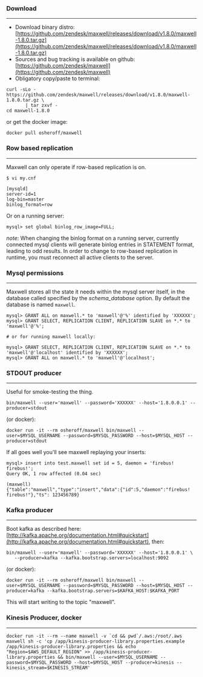 ### Download
***
- Download binary distro: [https://github.com/zendesk/maxwell/releases/download/v1.8.0/maxwell-1.8.0.tar.gz](https://github.com/zendesk/maxwell/releases/download/v1.8.0/maxwell-1.8.0.tar.gz)
- Sources and bug tracking is available on github: [https://github.com/zendesk/maxwell](https://github.com/zendesk/maxwell)
- Obligatory copy/paste to terminal:

```
curl -sLo - https://github.com/zendesk/maxwell/releases/download/v1.8.0/maxwell-1.8.0.tar.gz \
       | tar zxvf -
cd maxwell-1.8.0
```

or get the docker image:

```
docker pull osheroff/maxwell
```

### Row based replication
***
Maxwell can only operate if row-based replication is on.

```
$ vi my.cnf

[mysqld]
server-id=1
log-bin=master
binlog_format=row
```

Or on a running server:

```
mysql> set global binlog_row_image=FULL;
```

*note*: When changing the binlog format on a running server, currently connected mysql clients will generate binlog entries in STATEMENT format, leading
to odd results.  In order to change to row-based replication in runtime, you must reconnect all active clients to the server.

### Mysql permissions
***
Maxwell stores all the state it needs within the mysql server itself, in the database called specified by the _schema_database_ option. By default the database is named `maxwell`.
```
mysql> GRANT ALL on maxwell.* to 'maxwell'@'%' identified by 'XXXXXX';
mysql> GRANT SELECT, REPLICATION CLIENT, REPLICATION SLAVE on *.* to 'maxwell'@'%';

# or for running maxwell locally:

mysql> GRANT SELECT, REPLICATION CLIENT, REPLICATION SLAVE on *.* to 'maxwell'@'localhost' identified by 'XXXXXX';
mysql> GRANT ALL on maxwell.* to 'maxwell'@'localhost';

```


### STDOUT producer
***
Useful for smoke-testing the thing.

```
bin/maxwell --user='maxwell' --password='XXXXXX' --host='1.8.0.0.1' --producer=stdout
```

(or docker):

```
docker run -it --rm osheroff/maxwell bin/maxwell --user=$MYSQL_USERNAME --password=$MYSQL_PASSWORD --host=$MYSQL_HOST --producer=stdout
```

If all goes well you'll see maxwell replaying your inserts:
```
mysql> insert into test.maxwell set id = 5, daemon = 'firebus!  firebus!';
Query OK, 1 row affected (0.04 sec)

(maxwell)
{"table":"maxwell","type":"insert","data":{"id":5,"daemon":"firebus!  firebus!"},"ts": 123456789}
```

### Kafka producer
***
Boot kafka as described here:  [http://kafka.apache.org/documentation.html#quickstart](http://kafka.apache.org/documentation.html#quickstart), then:

```
bin/maxwell --user='maxwell' --password='XXXXXX' --host='1.8.0.0.1' \
   --producer=kafka --kafka.bootstrap.servers=localhost:9092
```

(or docker):

```
docker run -it --rm osheroff/maxwell bin/maxwell --user=$MYSQL_USERNAME --password=$MYSQL_PASSWORD --host=$MYSQL_HOST --producer=kafka --kafka.bootstrap.servers=$KAFKA_HOST:$KAFKA_PORT
```

This will start writing to the topic "maxwell".


### Kinesis Producer, docker
***

```
docker run -it --rm --name maxwell -v `cd && pwd`/.aws:/root/.aws maxwell sh -c 'cp /app/kinesis-producer-library.properties.example /app/kinesis-producer-library.properties && echo "Region=$AWS_DEFAULT_REGION" >> /app/kinesis-producer-library.properties && bin/maxwell --user=$MYSQL_USERNAME --password=$MYSQL_PASSWORD --host=$MYSQL_HOST --producer=kinesis --kinesis_stream=$KINESIS_STREAM'
```

